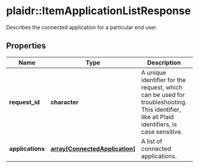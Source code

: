 # plaidr::ItemApplicationListResponse

Describes the connected application for a particular end user.

## Properties
Name | Type | Description | Notes
------------ | ------------- | ------------- | -------------
**request_id** | **character** | A unique identifier for the request, which can be used for troubleshooting. This identifier, like all Plaid identifiers, is case sensitive. | [optional] 
**applications** | [**array[ConnectedApplication]**](ConnectedApplication.md) | A list of connected applications. | 


